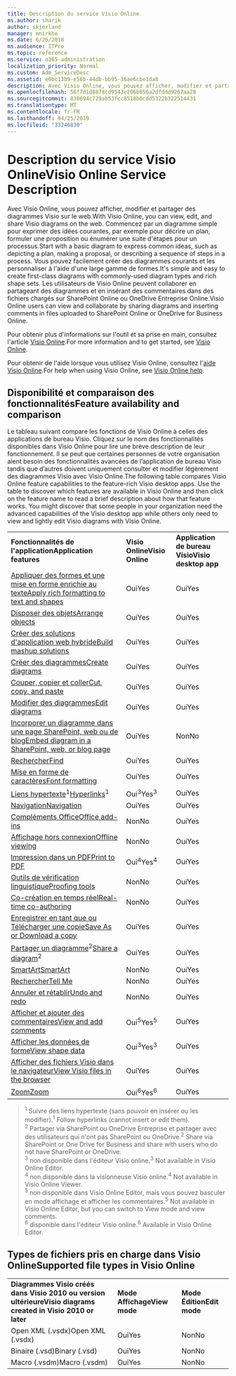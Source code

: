 ```yaml
---
title: Description du service Visio Online
ms.author: sharik
author: skjerland
manager: mnirkhe
ms.date: 6/26/2018
ms.audience: ITPro
ms.topic: reference
ms.service: o365-administration
localization_priority: Normal
ms.custom: Adm_ServiceDesc
ms.assetid: e0bc13b9-e56b-44db-bb95-36ae6cbe1da8
description: Avec Visio Online, vous pouvez afficher, modifier et partager des diagrammes Visio sur le web. Commencez par un diagramme simple pour exprimer des idées courantes, par exemple pour décrire un plan, formuler une proposition ou énumérer une suite d'étapes pour un processus. Vous pouvez facilement créer des diagrammes courants et les personnaliser à l'aide d'une large gamme de formes. Les utilisateurs de Visio Online peuvent collaborer en partageant des diagrammes et en insérant des commentaires dans des fichiers chargés sur SharePoint Online ou OneDrive Entreprise Online.
ms.openlocfilehash: 56f7d1d8878cd9543e206b856a2dfddd9267aa28
ms.sourcegitcommit: 830694c729ab53fcc8518b0cdd5322b322514431
ms.translationtype: MT
ms.contentlocale: fr-FR
ms.lasthandoff: 04/25/2019
ms.locfileid: "33246830"
---
```

# <a name="visio-online-service-description"></a><span data-ttu-id="394f7-106">Description du service Visio Online</span><span class="sxs-lookup"><span data-stu-id="394f7-106">Visio Online Service Description</span></span>

<span data-ttu-id="394f7-107">Avec Visio Online, vous pouvez afficher, modifier et partager des diagrammes Visio sur le web.</span><span class="sxs-lookup"><span data-stu-id="394f7-107">With Visio Online, you can view, edit, and share Visio diagrams on the web.</span></span> <span data-ttu-id="394f7-108">Commencez par un diagramme simple pour exprimer des idées courantes, par exemple pour décrire un plan, formuler une proposition ou énumérer une suite d'étapes pour un processus.</span><span class="sxs-lookup"><span data-stu-id="394f7-108">Start with a basic diagram to express common ideas, such as depicting a plan, making a proposal, or describing a sequence of steps in a process.</span></span> <span data-ttu-id="394f7-109">Vous pouvez facilement créer des diagrammes courants et les personnaliser à l'aide d'une large gamme de formes.</span><span class="sxs-lookup"><span data-stu-id="394f7-109">It's simple and easy to create first-class diagrams with commonly-used diagram types and rich shape sets.</span></span> <span data-ttu-id="394f7-110">Les utilisateurs de Visio Online peuvent collaborer en partageant des diagrammes et en insérant des commentaires dans des fichiers chargés sur SharePoint Online ou OneDrive Entreprise Online.</span><span class="sxs-lookup"><span data-stu-id="394f7-110">Visio Online users can view and collaborate by sharing diagrams and inserting comments in files uploaded to SharePoint Online or OneDrive for Business Online.</span></span>
  
<span data-ttu-id="394f7-111">Pour obtenir plus d'informations sur l'outil et sa prise en main, consultez l'article [Visio Online](https://products.office.com/en-US/visio/visio-online).</span><span class="sxs-lookup"><span data-stu-id="394f7-111">For more information and to get started, see [Visio Online](https://products.office.com/en-US/visio/visio-online).</span></span>
  
<span data-ttu-id="394f7-112">Pour obtenir de l'aide lorsque vous utilisez Visio Online, consultez l'[aide Visio Online](https://go.microsoft.com/fwlink/?linkid=855982).</span><span class="sxs-lookup"><span data-stu-id="394f7-112">For help when using Visio Online, see [Visio Online help](https://go.microsoft.com/fwlink/?linkid=855982).</span></span>
  
## <a name="feature-availability-and-comparison"></a><span data-ttu-id="394f7-113">Disponibilité et comparaison des fonctionnalités</span><span class="sxs-lookup"><span data-stu-id="394f7-113">Feature availability and comparison</span></span>

<span data-ttu-id="394f7-p103">Le tableau suivant compare les fonctions de Visio Online à celles des applications de bureau Visio. Cliquez sur le nom des fonctionnalités disponibles dans Visio Online pour lire une brève description de leur fonctionnement. Il se peut que certaines personnes de votre organisation aient besoin des fonctionnalités avancées de l’application de bureau Visio tandis que d’autres doivent uniquement consulter et modifier légèrement des diagrammes Visio avec Visio Online.</span><span class="sxs-lookup"><span data-stu-id="394f7-p103">The following table compares Visio Online feature capabilities to the feature-rich Visio desktop apps. Use the table to discover which features are available in Visio Online and then click on the feature name to read a brief description about how that feature works. You might discover that some people in your organization need the advanced capabilities of the Visio desktop app while others only need to view and lightly edit Visio diagrams with Visio Online.</span></span> 
  
||||
|:-----|:-----|:-----|
|<span data-ttu-id="394f7-117">**Fonctionnalités de l'application**</span><span class="sxs-lookup"><span data-stu-id="394f7-117">**Application features**</span></span> <br/> |<span data-ttu-id="394f7-118">**Visio Online**</span><span class="sxs-lookup"><span data-stu-id="394f7-118">**Visio Online**</span></span> <br/> |<span data-ttu-id="394f7-119">**Application de bureau Visio**</span><span class="sxs-lookup"><span data-stu-id="394f7-119">**Visio desktop app**</span></span> <br/> |
|[<span data-ttu-id="394f7-120">Appliquer des formes et une mise en forme enrichie au texte</span><span class="sxs-lookup"><span data-stu-id="394f7-120">Apply rich formatting to text and shapes</span></span>](visio-online.md#BM_1) <br/> |<span data-ttu-id="394f7-121">Oui</span><span class="sxs-lookup"><span data-stu-id="394f7-121">Yes</span></span>  <br/> |<span data-ttu-id="394f7-122">Oui</span><span class="sxs-lookup"><span data-stu-id="394f7-122">Yes</span></span>  <br/> |
|[<span data-ttu-id="394f7-123">Disposer des objets</span><span class="sxs-lookup"><span data-stu-id="394f7-123">Arrange objects</span></span>](visio-online.md#BM_2) <br/> |<span data-ttu-id="394f7-124">Oui</span><span class="sxs-lookup"><span data-stu-id="394f7-124">Yes</span></span>  <br/> |<span data-ttu-id="394f7-125">Oui</span><span class="sxs-lookup"><span data-stu-id="394f7-125">Yes</span></span>  <br/> |
|[<span data-ttu-id="394f7-126">Créer des solutions d'application web hybride</span><span class="sxs-lookup"><span data-stu-id="394f7-126">Build mashup solutions</span></span>](visio-online.md#BM_3) <br/> |<span data-ttu-id="394f7-127">Oui</span><span class="sxs-lookup"><span data-stu-id="394f7-127">Yes</span></span>  <br/> |<span data-ttu-id="394f7-128">Oui</span><span class="sxs-lookup"><span data-stu-id="394f7-128">Yes</span></span>  <br/> |
|[<span data-ttu-id="394f7-129">Créer des diagrammes</span><span class="sxs-lookup"><span data-stu-id="394f7-129">Create diagrams</span></span>](visio-online.md#BM_4) <br/> |<span data-ttu-id="394f7-130">Oui</span><span class="sxs-lookup"><span data-stu-id="394f7-130">Yes</span></span>  <br/> |<span data-ttu-id="394f7-131">Oui</span><span class="sxs-lookup"><span data-stu-id="394f7-131">Yes</span></span>  <br/> |
|[<span data-ttu-id="394f7-132">Couper, copier et coller</span><span class="sxs-lookup"><span data-stu-id="394f7-132">Cut, copy, and paste</span></span>](visio-online.md#BM_5) <br/> |<span data-ttu-id="394f7-133">Oui</span><span class="sxs-lookup"><span data-stu-id="394f7-133">Yes</span></span>  <br/> |<span data-ttu-id="394f7-134">Oui</span><span class="sxs-lookup"><span data-stu-id="394f7-134">Yes</span></span>  <br/> |
|[<span data-ttu-id="394f7-135">Modifier des diagrammes</span><span class="sxs-lookup"><span data-stu-id="394f7-135">Edit diagrams</span></span>](visio-online.md#BM_6) <br/> |<span data-ttu-id="394f7-136">Oui</span><span class="sxs-lookup"><span data-stu-id="394f7-136">Yes</span></span>  <br/> |<span data-ttu-id="394f7-137">Oui</span><span class="sxs-lookup"><span data-stu-id="394f7-137">Yes</span></span>  <br/> |
|[<span data-ttu-id="394f7-138">Incorporer un diagramme dans une page SharePoint, web ou de blog</span><span class="sxs-lookup"><span data-stu-id="394f7-138">Embed diagram in a SharePoint, web, or blog page</span></span>](visio-online.md#BM_7) <br/> |<span data-ttu-id="394f7-139">Oui</span><span class="sxs-lookup"><span data-stu-id="394f7-139">Yes</span></span>  <br/> |<span data-ttu-id="394f7-140">Non</span><span class="sxs-lookup"><span data-stu-id="394f7-140">No</span></span>  <br/> |
|[<span data-ttu-id="394f7-141">Rechercher</span><span class="sxs-lookup"><span data-stu-id="394f7-141">Find</span></span>](visio-online.md#BM_8) <br/> |<span data-ttu-id="394f7-142">Oui</span><span class="sxs-lookup"><span data-stu-id="394f7-142">Yes</span></span>  <br/> |<span data-ttu-id="394f7-143">Oui</span><span class="sxs-lookup"><span data-stu-id="394f7-143">Yes</span></span>  <br/> |
|[<span data-ttu-id="394f7-144">Mise en forme de caractères</span><span class="sxs-lookup"><span data-stu-id="394f7-144">Font formatting</span></span>](visio-online.md#BM_9) <br/> |<span data-ttu-id="394f7-145">Oui</span><span class="sxs-lookup"><span data-stu-id="394f7-145">Yes</span></span>  <br/> |<span data-ttu-id="394f7-146">Oui</span><span class="sxs-lookup"><span data-stu-id="394f7-146">Yes</span></span>  <br/> |
|<span data-ttu-id="394f7-147">[Liens hypertexte](visio-online.md#BM_10)<sup>1</sup></span><span class="sxs-lookup"><span data-stu-id="394f7-147">[Hyperlinks](visio-online.md#BM_10)<sup>1</sup></span></span> <br/> |<span data-ttu-id="394f7-148">Oui<sup>3</sup></span><span class="sxs-lookup"><span data-stu-id="394f7-148">Yes<sup>3</sup></span></span> <br/> |<span data-ttu-id="394f7-149">Oui</span><span class="sxs-lookup"><span data-stu-id="394f7-149">Yes</span></span>  <br/> |
|[<span data-ttu-id="394f7-150">Navigation</span><span class="sxs-lookup"><span data-stu-id="394f7-150">Navigation</span></span>](visio-online.md#BM_11) <br/> |<span data-ttu-id="394f7-151">Oui</span><span class="sxs-lookup"><span data-stu-id="394f7-151">Yes</span></span>  <br/> |<span data-ttu-id="394f7-152">Oui</span><span class="sxs-lookup"><span data-stu-id="394f7-152">Yes</span></span>  <br/> |
|[<span data-ttu-id="394f7-153">Compléments Office</span><span class="sxs-lookup"><span data-stu-id="394f7-153">Office add-ins</span></span>](visio-online.md#BM_12) <br/> |<span data-ttu-id="394f7-154">Non</span><span class="sxs-lookup"><span data-stu-id="394f7-154">No</span></span>  <br/> |<span data-ttu-id="394f7-155">Oui</span><span class="sxs-lookup"><span data-stu-id="394f7-155">Yes</span></span>  <br/> |
|[<span data-ttu-id="394f7-156">Affichage hors connexion</span><span class="sxs-lookup"><span data-stu-id="394f7-156">Offline viewing</span></span>](visio-online.md#BM_13) <br/> |<span data-ttu-id="394f7-157">Non</span><span class="sxs-lookup"><span data-stu-id="394f7-157">No</span></span>  <br/> |<span data-ttu-id="394f7-158">Oui</span><span class="sxs-lookup"><span data-stu-id="394f7-158">Yes</span></span>  <br/> |
|[<span data-ttu-id="394f7-159">Impression dans un PDF</span><span class="sxs-lookup"><span data-stu-id="394f7-159">Print to PDF </span></span>](visio-online.md#BM_14) <br/> |<span data-ttu-id="394f7-160">Oui<sup>4</sup></span><span class="sxs-lookup"><span data-stu-id="394f7-160">Yes<sup>4</sup></span></span> <br/> |<span data-ttu-id="394f7-161">Oui</span><span class="sxs-lookup"><span data-stu-id="394f7-161">Yes</span></span>  <br/> |
|[<span data-ttu-id="394f7-162">Outils de vérification linguistique</span><span class="sxs-lookup"><span data-stu-id="394f7-162">Proofing tools</span></span>](visio-online.md#BM_15) <br/> |<span data-ttu-id="394f7-163">Non</span><span class="sxs-lookup"><span data-stu-id="394f7-163">No</span></span>  <br/> |<span data-ttu-id="394f7-164">Oui</span><span class="sxs-lookup"><span data-stu-id="394f7-164">Yes</span></span>  <br/> |
|[<span data-ttu-id="394f7-165">Co-création en temps réel</span><span class="sxs-lookup"><span data-stu-id="394f7-165">Real-time co-authoring</span></span>](visio-online.md#BM_16) <br/> |<span data-ttu-id="394f7-166">Non</span><span class="sxs-lookup"><span data-stu-id="394f7-166">No</span></span>  <br/> |<span data-ttu-id="394f7-167">Oui</span><span class="sxs-lookup"><span data-stu-id="394f7-167">Yes</span></span>  <br/> |
|[<span data-ttu-id="394f7-168">Enregistrer en tant que ou Télécharger une copie</span><span class="sxs-lookup"><span data-stu-id="394f7-168">Save As or Download a copy</span></span>](visio-online.md#BM_17) <br/> |<span data-ttu-id="394f7-169">Oui</span><span class="sxs-lookup"><span data-stu-id="394f7-169">Yes</span></span>  <br/> |<span data-ttu-id="394f7-170">Oui</span><span class="sxs-lookup"><span data-stu-id="394f7-170">Yes</span></span>  <br/> |
|<span data-ttu-id="394f7-171">[Partager un diagramme](visio-online.md#BM_18)<sup>2</sup></span><span class="sxs-lookup"><span data-stu-id="394f7-171">[Share a diagram](visio-online.md#BM_18)<sup>2</sup></span></span> <br/> |<span data-ttu-id="394f7-172">Oui</span><span class="sxs-lookup"><span data-stu-id="394f7-172">Yes</span></span>  <br/> |<span data-ttu-id="394f7-173">Oui</span><span class="sxs-lookup"><span data-stu-id="394f7-173">Yes</span></span>  <br/> |
|[<span data-ttu-id="394f7-174">SmartArt</span><span class="sxs-lookup"><span data-stu-id="394f7-174">SmartArt</span></span>](visio-online.md#BM_19) <br/> |<span data-ttu-id="394f7-175">Non</span><span class="sxs-lookup"><span data-stu-id="394f7-175">No</span></span>  <br/> |<span data-ttu-id="394f7-176">Oui</span><span class="sxs-lookup"><span data-stu-id="394f7-176">Yes</span></span>  <br/> |
|[<span data-ttu-id="394f7-177">Rechercher</span><span class="sxs-lookup"><span data-stu-id="394f7-177">Tell Me</span></span>](visio-online.md#BM_20) <br/> |<span data-ttu-id="394f7-178">Non</span><span class="sxs-lookup"><span data-stu-id="394f7-178">No</span></span>  <br/> |<span data-ttu-id="394f7-179">Oui</span><span class="sxs-lookup"><span data-stu-id="394f7-179">Yes</span></span>  <br/> |
|[<span data-ttu-id="394f7-180">Annuler et rétablir</span><span class="sxs-lookup"><span data-stu-id="394f7-180">Undo and redo</span></span>](visio-online.md#BM_21) <br/> |<span data-ttu-id="394f7-181">Non</span><span class="sxs-lookup"><span data-stu-id="394f7-181">No</span></span>  <br/> |<span data-ttu-id="394f7-182">Oui</span><span class="sxs-lookup"><span data-stu-id="394f7-182">Yes</span></span>  <br/> |
|[<span data-ttu-id="394f7-183">Afficher et ajouter des commentaires</span><span class="sxs-lookup"><span data-stu-id="394f7-183">View and add comments</span></span>](visio-online.md#BM_22) <br/> |<span data-ttu-id="394f7-184">Oui<sup>5</sup></span><span class="sxs-lookup"><span data-stu-id="394f7-184">Yes<sup>5</sup></span></span> <br/> |<span data-ttu-id="394f7-185">Oui</span><span class="sxs-lookup"><span data-stu-id="394f7-185">Yes</span></span>  <br/> |
|[<span data-ttu-id="394f7-186">Afficher les données de forme</span><span class="sxs-lookup"><span data-stu-id="394f7-186">View shape data</span></span>](visio-online.md#BM_23) <br/> |<span data-ttu-id="394f7-187">Oui<sup>3</sup></span><span class="sxs-lookup"><span data-stu-id="394f7-187">Yes<sup>3</sup></span></span> <br/> |<span data-ttu-id="394f7-188">Oui</span><span class="sxs-lookup"><span data-stu-id="394f7-188">Yes</span></span>  <br/> |
|[<span data-ttu-id="394f7-189">Afficher des fichiers Visio dans le navigateur</span><span class="sxs-lookup"><span data-stu-id="394f7-189">View Visio files in the browser</span></span>](visio-online.md#BM_24) <br/> |<span data-ttu-id="394f7-190">Oui</span><span class="sxs-lookup"><span data-stu-id="394f7-190">Yes</span></span>  <br/> |<span data-ttu-id="394f7-191">Oui</span><span class="sxs-lookup"><span data-stu-id="394f7-191">Yes</span></span>  <br/> |
|[<span data-ttu-id="394f7-192">Zoom</span><span class="sxs-lookup"><span data-stu-id="394f7-192">Zoom</span></span>](visio-online.md#BM_25) <br/> |<span data-ttu-id="394f7-193">Oui<sup>6</sup></span><span class="sxs-lookup"><span data-stu-id="394f7-193">Yes<sup>6</sup></span></span> <br/> |<span data-ttu-id="394f7-194">Oui</span><span class="sxs-lookup"><span data-stu-id="394f7-194">Yes</span></span>  <br/> |
   
> <span data-ttu-id="394f7-195"><sup>1</sup> Suivre des liens hypertexte (sans pouvoir en insérer ou les modifier).</span><span class="sxs-lookup"><span data-stu-id="394f7-195"><sup>1</sup> Follow hyperlinks (cannot insert or edit them).</span></span> 
<br/><span data-ttu-id="394f7-196"><sup>2</sup> Partager via SharePoint ou OneDrive Entreprise et partager avec des utilisateurs qui n'ont pas SharePoint ou OneDrive.</span><span class="sxs-lookup"><span data-stu-id="394f7-196"><sup>2</sup> Share via SharePoint or One Drive for Business and share with users who do not have SharePoint or OneDrive.</span></span> 
<br/> <span data-ttu-id="394f7-197"><sup>3</sup> non disponible dans l'éditeur Visio online.</span><span class="sxs-lookup"><span data-stu-id="394f7-197"><sup>3</sup> Not available in Visio Online Editor.</span></span>
<br/><span data-ttu-id="394f7-198"><sup>4</sup> non disponible dans la visionneuse Visio online.</span><span class="sxs-lookup"><span data-stu-id="394f7-198"><sup>4</sup> Not available in Visio Online Viewer.</span></span> 
<br/><span data-ttu-id="394f7-199"><sup>5</sup> non disponible dans Visio Online Editor, mais vous pouvez basculer en mode affichage et afficher les commentaires.</span><span class="sxs-lookup"><span data-stu-id="394f7-199"><sup>5</sup> Not available in Visio Online Editor, but you can switch to View mode and view comments.</span></span> 
<br/><span data-ttu-id="394f7-200"><sup>6</sup> disponible dans l'éditeur Visio online.</span><span class="sxs-lookup"><span data-stu-id="394f7-200"><sup>6</sup> Available in Visio Online Editor.</span></span> 
  
## <a name="supported-file-types-in-visio-online"></a><span data-ttu-id="394f7-201">Types de fichiers pris en charge dans Visio Online</span><span class="sxs-lookup"><span data-stu-id="394f7-201">Supported file types in Visio Online</span></span>

||||
|:-----|:-----|:-----|
|<span data-ttu-id="394f7-202">**Diagrammes Visio créés dans Visio 2010 ou version ultérieure**</span><span class="sxs-lookup"><span data-stu-id="394f7-202">**Visio diagrams created in Visio 2010 or later**</span></span> <br/> |<span data-ttu-id="394f7-203">**Mode Affichage**</span><span class="sxs-lookup"><span data-stu-id="394f7-203">**View mode**</span></span> <br/> |<span data-ttu-id="394f7-204">**Mode Édition**</span><span class="sxs-lookup"><span data-stu-id="394f7-204">**Edit mode**</span></span> <br/> |
|<span data-ttu-id="394f7-205">Open XML (.vsdx)</span><span class="sxs-lookup"><span data-stu-id="394f7-205">Open XML (.vsdx)</span></span>  <br/> |<span data-ttu-id="394f7-206">Oui</span><span class="sxs-lookup"><span data-stu-id="394f7-206">Yes</span></span>  <br/> |<span data-ttu-id="394f7-207">Non</span><span class="sxs-lookup"><span data-stu-id="394f7-207">No</span></span>  <br/> |
|<span data-ttu-id="394f7-208">Binaire (.vsd)</span><span class="sxs-lookup"><span data-stu-id="394f7-208">Binary (.vsd)</span></span>  <br/> |<span data-ttu-id="394f7-209">Oui</span><span class="sxs-lookup"><span data-stu-id="394f7-209">Yes</span></span>  <br/> |<span data-ttu-id="394f7-210">Non</span><span class="sxs-lookup"><span data-stu-id="394f7-210">No</span></span>  <br/> |
|<span data-ttu-id="394f7-211">Macro (.vsdm)</span><span class="sxs-lookup"><span data-stu-id="394f7-211">Macro (.vsdm)</span></span>  <br/> |<span data-ttu-id="394f7-212">Oui</span><span class="sxs-lookup"><span data-stu-id="394f7-212">Yes</span></span>  <br/> |<span data-ttu-id="394f7-213">Non</span><span class="sxs-lookup"><span data-stu-id="394f7-213">No</span></span>  <br/> |
   

